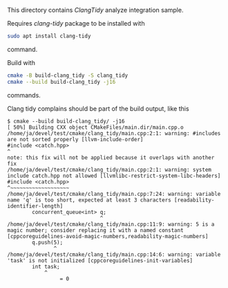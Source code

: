 This directory contains *ClangTidy* analyze integration sample.

Requires *clang-tidy* package to be installed with

```bash
sudo apt install clang-tidy
```

command.

Build with

```bash
cmake -B build-clang_tidy -S clang_tidy
cmake --build build-clang_tidy -j16 
```

commands.

Clang tidy complains should be part of the build output, like this

```console
$ cmake --build build-clang_tidy/ -j16
[ 50%] Building CXX object CMakeFiles/main.dir/main.cpp.o
/home/ja/devel/test/cmake/clang_tidy/main.cpp:2:1: warning: #includes are not sorted properly [llvm-include-order]
#include <catch.hpp>
^
note: this fix will not be applied because it overlaps with another fix
/home/ja/devel/test/cmake/clang_tidy/main.cpp:2:1: warning: system include catch.hpp not allowed [llvmlibc-restrict-system-libc-headers]
#include <catch.hpp>
^~~~~~~~~~~~~~~~~~~~
/home/ja/devel/test/cmake/clang_tidy/main.cpp:7:24: warning: variable name 'q' is too short, expected at least 3 characters [readability-identifier-length]
        concurrent_queue<int> q;
                              ^
/home/ja/devel/test/cmake/clang_tidy/main.cpp:11:9: warning: 5 is a magic number; consider replacing it with a named constant [cppcoreguidelines-avoid-magic-numbers,readability-magic-numbers]
        q.push(5);
               ^
/home/ja/devel/test/cmake/clang_tidy/main.cpp:14:6: warning: variable 'task' is not initialized [cppcoreguidelines-init-variables]
        int task;
            ^
                 = 0
```
